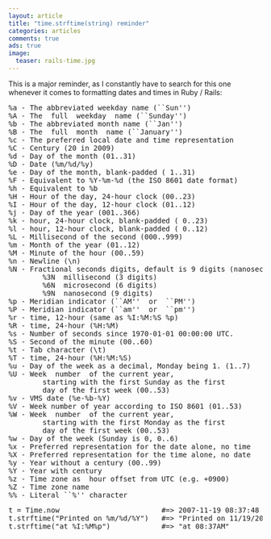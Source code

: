 ```yaml
---
layout: article
title: "time.strftime(string) reminder"
categories: articles
comments: true
ads: true
image:
  teaser: rails-time.jpg
---
```


This is a major reminder, as I constantly have to search for this one whenever it comes to formatting dates and times in Ruby / Rails:

<pre>%a - The abbreviated weekday name (``Sun'')
%A - The  full  weekday  name (``Sunday'')
%b - The abbreviated month name (``Jan'')
%B - The  full  month  name (``January'')
%c - The preferred local date and time representation
%C - Century (20 in 2009)
%d - Day of the month (01..31)
%D - Date (%m/%d/%y)
%e - Day of the month, blank-padded ( 1..31)
%F - Equivalent to %Y-%m-%d (the ISO 8601 date format)
%h - Equivalent to %b
%H - Hour of the day, 24-hour clock (00..23)
%I - Hour of the day, 12-hour clock (01..12)
%j - Day of the year (001..366)
%k - hour, 24-hour clock, blank-padded ( 0..23)
%l - hour, 12-hour clock, blank-padded ( 0..12)
%L - Millisecond of the second (000..999)
%m - Month of the year (01..12)
%M - Minute of the hour (00..59)
%n - Newline (\n)
%N - Fractional seconds digits, default is 9 digits (nanosecond)
        %3N  millisecond (3 digits)
        %6N  microsecond (6 digits)
        %9N  nanosecond (9 digits)
%p - Meridian indicator (``AM''  or  ``PM'')
%P - Meridian indicator (``am''  or  ``pm'')
%r - time, 12-hour (same as %I:%M:%S %p)
%R - time, 24-hour (%H:%M)
%s - Number of seconds since 1970-01-01 00:00:00 UTC.
%S - Second of the minute (00..60)
%t - Tab character (\t)
%T - time, 24-hour (%H:%M:%S)
%u - Day of the week as a decimal, Monday being 1. (1..7)
%U - Week  number  of the current year,
        starting with the first Sunday as the first
        day of the first week (00..53)
%v - VMS date (%e-%b-%Y)
%V - Week number of year according to ISO 8601 (01..53)
%W - Week  number  of the current year,
        starting with the first Monday as the first
        day of the first week (00..53)
%w - Day of the week (Sunday is 0, 0..6)
%x - Preferred representation for the date alone, no time
%X - Preferred representation for the time alone, no date
%y - Year without a century (00..99)
%Y - Year with century
%z - Time zone as  hour offset from UTC (e.g. +0900)
%Z - Time zone name
%% - Literal ``%'' character</pre>

<pre>t = Time.now                        #=> 2007-11-19 08:37:48 -0600
t.strftime("Printed on %m/%d/%Y")   #=> "Printed on 11/19/2007"
t.strftime("at %I:%M%p")            #=> "at 08:37AM"</pre>
